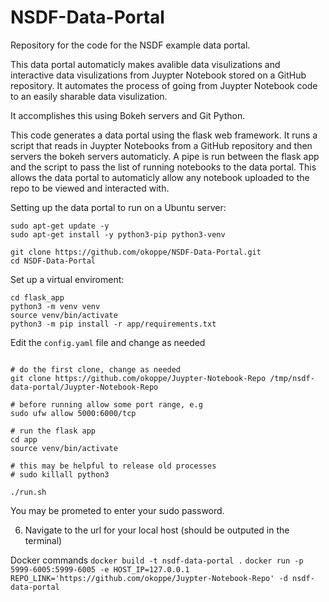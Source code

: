 # NSDF-Data-Portal
Repository for the code for the NSDF example data portal.

This data portal automaticly makes avalible data visulizations and interactive data visulizations from Juypter Notebook stored on a GitHub repository. It automates the process of going from Juypter Notebook code to an easily sharable data visulization. 

It accomplishes this using Bokeh servers and Git Python.

This code generates a data portal using the flask web framework. It runs a script that reads in Juypter Notebooks from a GitHub repository and then servers the bokeh servers automaticly. A pipe is run between the flask app and the script to pass the list of running notebooks to the data portal. This allows the data portal to automaticly allow any notebook uploaded to the repo to be viewed and interacted with.

Setting up the data portal to run on a Ubuntu server:

```
sudo apt-get update -y
sudo apt-get install -y python3-pip python3-venv

git clone https://github.com/okoppe/NSDF-Data-Portal.git
cd NSDF-Data-Portal
```

Set up a virtual enviroment:

```
cd flask_app
python3 -m venv venv
source venv/bin/activate
python3 -m pip install -r app/requirements.txt
```

Edit the `config.yaml` file and change as needed

```

# do the first clone, change as needed
git clone https://github.com/okoppe/Juypter-Notebook-Repo /tmp/nsdf-data-portal/Juypter-Notebook-Repo

# before running allow some port range, e.g
sudo ufw allow 5000:6000/tcp

# run the flask app
cd app
source venv/bin/activate

# this may be helpful to release old processes
# sudo killall python3

./run.sh
```

You may be prometed to enter your sudo password.

6. Navigate to the url for your local host (should be outputed in the terminal)

Docker commands
```docker build -t nsdf-data-portal .```
```docker run -p 5999-6005:5999-6005 -e HOST_IP=127.0.0.1 REPO_LINK='https://github.com/okoppe/Juypter-Notebook-Repo' -d nsdf-data-portal```
